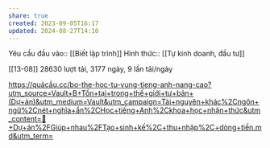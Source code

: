 ```yaml
---
share: true
created: 2023-09-05T16:17
updated: 2024-08-27T14:10
---
```

Yêu cầu đầu vào:: [[Biết lập trình]]
Hình thức:: [[Tự kinh doanh, đầu tư]]

[[13-08]] 28630 lượt tải, 3177 ngày, 9 lần tải/ngày

https://quảcầu.cc/bo-the-hoc-tu-vung-tieng-anh-nang-cao?utm_source=Vault+B+Tồn+tại+trong+thế+giới+tư+bản+(Dự+án)&utm_medium=Vault&utm_campaign=Tài+nguyên+khác%2Cngôn+ngữ%2Cnét+nghĩa+ẩn%2CHọc+tiếng+Anh%2Ckhoa+học+nhận+thức&utm_content=📐+Dự+án%2FGiúp+nhau%2FTạo+sinh+kế%2C+thu+nhập%2C+dòng+tiền.md&utm_term=